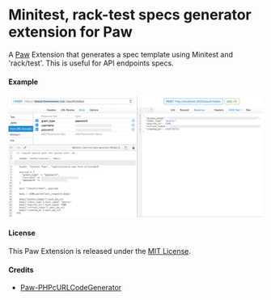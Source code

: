 # Minitest, rack-test specs generator extension for Paw

A [Paw](https://luckymarmot.com/paw) Extension that generates a spec template using Minitest and 'rack/test'. This is useful for API endpoints specs.

#### Example

![](https://raw.githubusercontent.com/dakull/com.marianposaceanu.miniracktestcodegenerator/master/example.png)

#### License

This Paw Extension is released under the [MIT License](https://github.com/dakull/com.marianposaceanu.miniracktestcodegenerator/blob/master/LICENSE).

#### Credits

- [Paw-PHPcURLCodeGenerator](https://github.com/luckymarmot/Paw-PHPcURLCodeGenerator)
